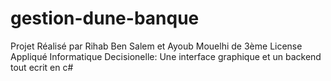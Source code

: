 # gestion-dune-banque
Projet Réalisé par Rihab Ben Salem et Ayoub Mouelhi de 3ème License Appliqué Informatique Decisionelle:
Une interface graphique et un backend tout ecrit en c#
